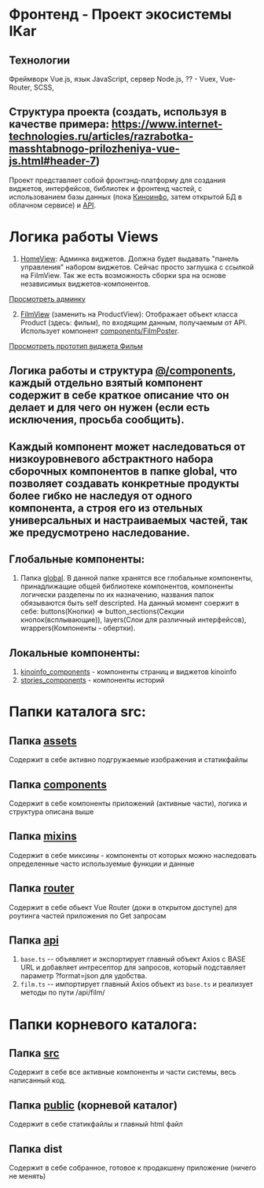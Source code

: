 # Фронтенд - Проект экосистемы IKar

## Технологии

Фреймворк Vue.js, язык JavaScript, сервер Node.js, ?? - Vuex, Vue-Router, SCSS,

## Структура проекта (создать, используя в качестве примера: https://www.internet-technologies.ru/articles/razrabotka-masshtabnogo-prilozheniya-vue-js.html#header-7)

        

Проект представляет собой фронтэнд-платформу для создания виджетов, интерфейсов, библиотек и фронтенд частей, с использованием базы данных (пока [Киноинфо](http://kinoinfo.ru/), затем открытой БД в облачном сервисе) и [API](https://new-new-api.herokuapp.com/).


# Логика работы Views

1) [HomeView](https://github.com/kinoafisharu/kinoafisha_new_front/blob/master/src/views/HomeView.vue): Админка виджетов. Должна будет выдавать "панель управления" набором виджетов. Сейчас просто заглушка с ссылкой на FilmView. Так же есть возможность сборки spa на основе независимых виджетов-компонентов.

[Просмотреть админку](https://kinoafisha-vue-dev.herokuapp.com/)

2) [FilmView](https://github.com/kinoafisharu/kinoafisha_new_front/blob/master/src/views/FilmView.vue) (заменить на ProductView): Отображает объект класса Product (здесь: фильм), по входящим данным,  получаемым от API. Использует компонент [components/FilmPoster](https://github.com/kinoafisharu/kinoafisha_new_front/blob/master/src/components/FilmPoster/FilmPoster.vue).

[Просмотреть прототип виджета Фильм](https://kinoafisha-vue-dev.herokuapp.com/film/13) 

## Логика работы и структура [@/components](https://github.com/kinoafisharu/kinoafisha_new_front/tree/master/src/components), каждый отдельно взятый компонент содержит в себе краткое описание что он делает и для чего он нужен (если есть исключения, просьба сообщить).

## Каждый компонент может наследоваться от низкоуровневого абстрактного набора сборочных компонентов в папке global, что позволяет создавать конкретные продукты более гибко не наследуя от одного компонента, а строя его из отельных универсальных и настраиваемых частей, так же предусмотрено наследование.

## Глобальные компоненты:
1) Папка [global](https://github.com/kinoafisharu/kinoafisha_new_front/tree/master/src/components/global).
В данной папке хранятся все глобальные компоненты, принадлижащие общей библиотеке компонентов, компоненты логически разделены 
по их назначению, названия папок обязываются быть self descripted.
На данный момент соержит в себе: buttons(Кнопки) => button_sections(Секции кнопок(всплывающие)), layers(Слои для различный               интерфейсов), wrappers(Компоненты - обертки).
## Локальные компоненты:
1) [kinoinfo_components](https://github.com/kinoafisharu/kinoafisha_new_front/tree/master/src/components/kinoinfo_components) - 
компоненты страниц и виджетов kinoinfo
2) [stories_components](https://github.com/kinoafisharu/kinoafisha_new_front/tree/master/src/components/stories_components) - компоненты историй

# Папки каталога src:

## Папка [assets](https://github.com/kinoafisharu/kinoafisha_new_front/tree/master/src/assets)
Содержит в себе активно подгружаемые изображения и статикфайлы

## Папка [components](https://github.com/kinoafisharu/kinoafisha_new_front/tree/master/src/components)
Содержит в себе компоненты приложений (активные части), логика и структура описана выше

## Папка [mixins](https://github.com/kinoafisharu/kinoafisha_new_front/tree/master/src/mixins)
Содержит в себе миксины - компоненты от которых можно наследовать определенные часто используемые функции и данные

## Папка [router](https://github.com/kinoafisharu/kinoafisha_new_front/tree/master/src/router)
Содержит в себе обьект Vue Router (доки в открытом доступе) для роутинга частей приложения по Get запросам

## Папка  [api](https://github.com/kinoafisharu/kinoafisha_new_front/tree/master/src/api)
1) ```base.ts``` -- объявляет и экспортирует главный объект Axios с BASE URL и добавляет интресептор для запросов, который подставляет параметр ?format=json для удобства.
2) ```film.ts``` -- импортирует главный Axios объект из ```base.ts``` и реализует методы по пути /api/film/

# Папки корневого каталога:

## Папка [src](https://github.com/kinoafisharu/kinoafisha_new_front/tree/master/src)
 Содержит в себе все активные компоненты и части системы, весь написанный код.

## Папка [public](https://github.com/kinoafisharu/kinoafisha_new_front/tree/master/public) (корневой каталог)
Содержит в себе статикфайлы и главный html файл

## Папка dist
Содержит в себе собранное, готовое к продакшену приложение (ничего не менять)
